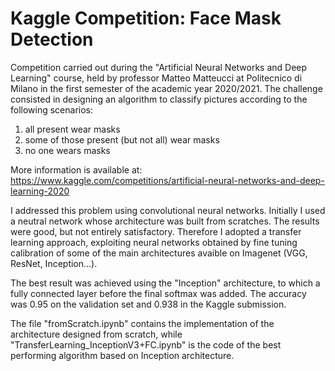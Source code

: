 # Kaggle Competition: Face Mask Detection

Competition carried out during the "Artificial Neural Networks and Deep Learning" course, held by professor Matteo Matteucci at Politecnico di Milano in the first semester of the academic year 2020/2021. The challenge consisted in designing an algorithm to classify pictures according to the following scenarios:
1) all present wear masks
2) some of those present (but not all) wear masks
3) no one wears masks

More information is available at:  <a>https://www.kaggle.com/competitions/artificial-neural-networks-and-deep-learning-2020</a>

I addressed this problem using convolutional neural networks.
Initially I used a neutral network whose architecture was built from scratches. The results were good, but not entirely satisfactory.
Therefore I adopted a transfer learning approach, exploiting neural networks obtained by fine tuning calibration of some of the main architectures avaible on Imagenet (VGG, ResNet, Inception...).

The best result was achieved using the "Inception" architecture, to which a fully connected layer before the final softmax was added. The accuracy was 0.95 on the validation set and 0.938 in the Kaggle submission.

The file "fromScratch.ipynb" contains the implementation of the architecture designed from scratch, while "TransferLearning_InceptionV3+FC.ipynb" is the code of the best performing algorithm based on Inception architecture. 

